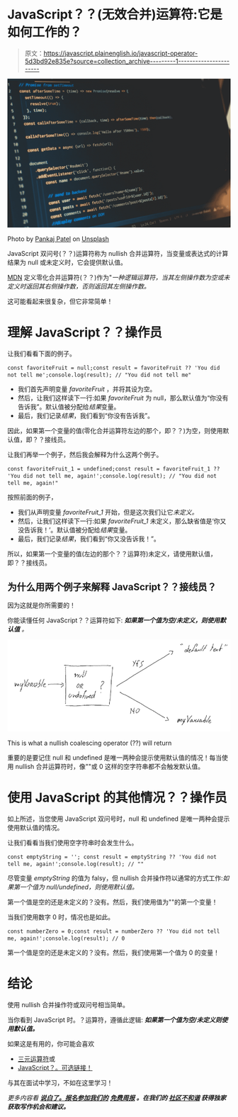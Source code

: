# JavaScript？？(无效合并)运算符:它是如何工作的？

> 原文：<https://javascript.plainenglish.io/javascript-operator-5d3bd92e835e?source=collection_archive---------1----------------------->

![](img/09a9e261fe1eccd83ba86285d375189b.png)

Photo by [Pankaj Patel](https://unsplash.com/@pankajpatel?utm_source=medium&utm_medium=referral) on [Unsplash](https://unsplash.com?utm_source=medium&utm_medium=referral)

JavaScript 双问号(？？)运算符称为 nullish 合并运算符，当变量或表达式的计算结果为 null 或未定义时，它会提供默认值。

[MDN](https://developer.mozilla.org/en-US/docs/Web/JavaScript/Reference/Operators/Nullish_coalescing_operator) 定义零化合并运算符(？？)作为"*一种逻辑运算符，当其左侧操作数为空或未定义时返回其右侧操作数，否则返回其左侧操作数。*

这可能看起来很复杂，但它非常简单！

# 理解 JavaScript？？操作员

让我们看看下面的例子。

```
const favoriteFruit = null;const result = favoriteFruit ?? 'You did not tell me';console.log(result); // "You did not tell me"
```

*   我们首先声明变量 *favoriteFruit* ，并将其设为空。
*   然后，让我们这样读下一行:如果 *favoriteFruit* 为 null，那么默认值为“你没有告诉我”。默认值被分配给*结果*变量。
*   最后，我们记录*结果*，我们看到“你没有告诉我”。

因此，如果第一个变量的值(零化合并运算符左边的那个，即？？)为空，则使用默认值，即？？接线员。

让我们再举一个例子，然后我会解释为什么这两个例子。

```
const favoriteFruit_1 = undefined;const result = favoriteFruit_1 ?? 'You did not tell me, again!';console.log(result); // "You did not tell me, again!"
```

按照前面的例子，

*   我们从声明变量 *favoriteFruit_1* 开始，但是这次我们让它*未定义。*
*   然后，让我们这样读下一行:如果 *favoriteFruit_1* 未定义，那么缺省值是‘你又没告诉我！’。默认值被分配给*结果*变量。
*   最后，我们记录*结果*，我们看到“你又没告诉我！”。

所以，如果第一个变量的值(左边的那个？？运算符)未定义，请使用默认值，即？？接线员。

## 为什么用两个例子来解释 JavaScript？？接线员？

因为这就是你所需要的！

你能读懂任何 JavaScript？？运算符如下: ***如果第一个值为空/未定义，则使用默认值*** *。*

![](img/4a45b122264eb22e130ff2dedddeaa97.png)

This is what a nullish coalescing operator (??) will return

重要的是要记住 null 和 undefined 是唯一两种会提示使用默认值的情况！每当使用 nullish 合并运算符时，像""或 0 这样的空字符串都不会触发默认值。

# 使用 JavaScript 的其他情况？？操作员

如上所述，当您使用 JavaScript 双问号时，null 和 undefined 是唯一两种会提示使用默认值的情况。

让我们看看当我们使用空字符串时会发生什么。

```
const emptyString = ''; const result = emptyString ?? 'You did not tell me, again!';console.log(result); // ""
```

尽管变量 *emptyString* 的值为 falsy，但 nullish 合并操作符以通常的方式工作:*如果第一个值为 null/undefined，则使用默认值。*

第一个值是空的还是未定义的？没有。然后，我们使用值为""的第一个变量！

当我们使用数字 0 时，情况也是如此。

```
const numberZero = 0;const result = numberZero ?? 'You did not tell me, again!';console.log(result); // 0
```

第一个值是空的还是未定义的？没有。然后，我们使用第一个值为 0 的变量！

# 结论

使用 nullish 合并操作符或双问号相当简单。

当你看到 JavaScript 时。？运算符，遵循此逻辑: ***如果第一个值为空/未定义则使用默认值。***

如果这是有用的，你可能会喜欢

*   [三元运算符](https://medium.com/@lorenzozar/javascript-ternary-operator-b76a02c90850)或
*   [JavaScript？。可选链接！](https://medium.com/@lorenzozar/javascript-optional-chaining-7a2bce30c450)

与其在面试中学习，不如在这里学习！

*更多内容看* [***说白了。报名参加我们的***](http://plainenglish.io/) **[***免费周报***](http://newsletter.plainenglish.io/) *。在我们的* [***社区不和谐***](https://discord.gg/GtDtUAvyhW) *获得独家获取写作机会和建议。***